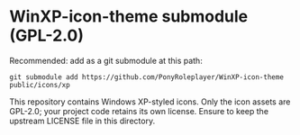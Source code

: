 # WinXP-icon-theme submodule (GPL-2.0)

Recommended: add as a git submodule at this path:

```
git submodule add https://github.com/PonyRoleplayer/WinXP-icon-theme public/icons/xp
```

This repository contains Windows XP-styled icons. Only the icon assets are GPL-2.0; your project code retains its own license. Ensure to keep the upstream LICENSE file in this directory.
